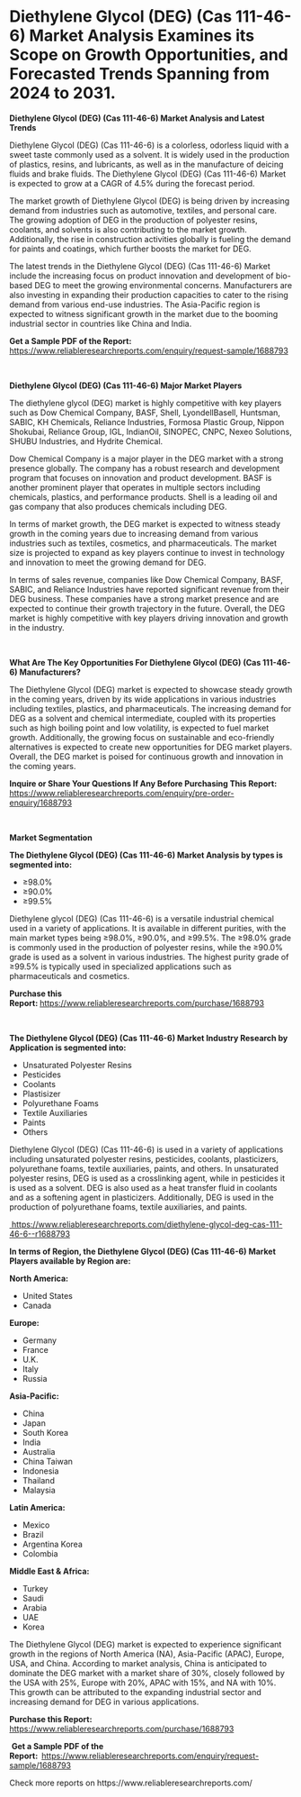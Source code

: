 <p><h1>Diethylene Glycol (DEG) (Cas 111-46-6) Market Analysis Examines its Scope on Growth Opportunities, and Forecasted Trends Spanning from 2024 to 2031.</h1></p><p><strong>Diethylene Glycol (DEG) (Cas 111-46-6) Market Analysis and Latest Trends</strong></p>
<p><p>Diethylene Glycol (DEG) (Cas 111-46-6) is a colorless, odorless liquid with a sweet taste commonly used as a solvent. It is widely used in the production of plastics, resins, and lubricants, as well as in the manufacture of deicing fluids and brake fluids. The Diethylene Glycol (DEG) (Cas 111-46-6) Market is expected to grow at a CAGR of 4.5% during the forecast period.</p><p>The market growth of Diethylene Glycol (DEG) is being driven by increasing demand from industries such as automotive, textiles, and personal care. The growing adoption of DEG in the production of polyester resins, coolants, and solvents is also contributing to the market growth. Additionally, the rise in construction activities globally is fueling the demand for paints and coatings, which further boosts the market for DEG.</p><p>The latest trends in the Diethylene Glycol (DEG) (Cas 111-46-6) Market include the increasing focus on product innovation and development of bio-based DEG to meet the growing environmental concerns. Manufacturers are also investing in expanding their production capacities to cater to the rising demand from various end-use industries. The Asia-Pacific region is expected to witness significant growth in the market due to the booming industrial sector in countries like China and India.</p></p>
<p><strong>Get a Sample PDF of the Report:&nbsp;</strong> <a href="https://www.reliableresearchreports.com/enquiry/request-sample/1688793">https://www.reliableresearchreports.com/enquiry/request-sample/1688793</a></p>
<p>&nbsp;</p>
<p><strong>Diethylene Glycol (DEG) (Cas 111-46-6) Major Market Players</strong></p>
<p><p>The diethylene glycol (DEG) market is highly competitive with key players such as Dow Chemical Company, BASF, Shell, LyondellBasell, Huntsman, SABIC, KH Chemicals, Reliance Industries, Formosa Plastic Group, Nippon Shokubai, Reliance Group, IGL, IndianOil, SINOPEC, CNPC, Nexeo Solutions, SHUBU Industries, and Hydrite Chemical. </p><p>Dow Chemical Company is a major player in the DEG market with a strong presence globally. The company has a robust research and development program that focuses on innovation and product development. BASF is another prominent player that operates in multiple sectors including chemicals, plastics, and performance products. Shell is a leading oil and gas company that also produces chemicals including DEG. </p><p>In terms of market growth, the DEG market is expected to witness steady growth in the coming years due to increasing demand from various industries such as textiles, cosmetics, and pharmaceuticals. The market size is projected to expand as key players continue to invest in technology and innovation to meet the growing demand for DEG.</p><p>In terms of sales revenue, companies like Dow Chemical Company, BASF, SABIC, and Reliance Industries have reported significant revenue from their DEG business. These companies have a strong market presence and are expected to continue their growth trajectory in the future. Overall, the DEG market is highly competitive with key players driving innovation and growth in the industry.</p></p>
<p>&nbsp;</p>
<p><strong>What Are The Key Opportunities For Diethylene Glycol (DEG) (Cas 111-46-6) Manufacturers?</strong></p>
<p><p>The Diethylene Glycol (DEG) market is expected to showcase steady growth in the coming years, driven by its wide applications in various industries including textiles, plastics, and pharmaceuticals. The increasing demand for DEG as a solvent and chemical intermediate, coupled with its properties such as high boiling point and low volatility, is expected to fuel market growth. Additionally, the growing focus on sustainable and eco-friendly alternatives is expected to create new opportunities for DEG market players. Overall, the DEG market is poised for continuous growth and innovation in the coming years.</p></p>
<p><strong>Inquire or Share Your Questions If Any Before Purchasing This Report:</strong> <a href="https://www.reliableresearchreports.com/enquiry/pre-order-enquiry/1688793">https://www.reliableresearchreports.com/enquiry/pre-order-enquiry/1688793</a></p>
<p>&nbsp;</p>
<p><strong>Market Segmentation</strong></p>
<p><strong>The Diethylene Glycol (DEG) (Cas 111-46-6) Market Analysis by types is segmented into:</strong></p>
<p><ul><li>≥98.0%</li><li>≥90.0%</li><li>≥99.5%</li></ul></p>
<p><p>Diethylene glycol (DEG) (Cas 111-46-6) is a versatile industrial chemical used in a variety of applications. It is available in different purities, with the main market types being ≥98.0%, ≥90.0%, and ≥99.5%. The ≥98.0% grade is commonly used in the production of polyester resins, while the ≥90.0% grade is used as a solvent in various industries. The highest purity grade of ≥99.5% is typically used in specialized applications such as pharmaceuticals and cosmetics.</p></p>
<p><strong>Purchase this Report:&nbsp;</strong><a href="https://www.reliableresearchreports.com/purchase/1688793">https://www.reliableresearchreports.com/purchase/1688793</a></p>
<p>&nbsp;</p>
<p><strong>The Diethylene Glycol (DEG) (Cas 111-46-6) Market Industry Research by Application is segmented into:</strong></p>
<p><ul><li>Unsaturated Polyester Resins</li><li>Pesticides</li><li>Coolants</li><li>Plastisizer</li><li>Polyurethane Foams</li><li>Textile Auxiliaries</li><li>Paints</li><li>Others</li></ul></p>
<p><p>Diethylene Glycol (DEG) (Cas 111-46-6) is used in a variety of applications including unsaturated polyester resins, pesticides, coolants, plasticizers, polyurethane foams, textile auxiliaries, paints, and others. In unsaturated polyester resins, DEG is used as a crosslinking agent, while in pesticides it is used as a solvent. DEG is also used as a heat transfer fluid in coolants and as a softening agent in plasticizers. Additionally, DEG is used in the production of polyurethane foams, textile auxiliaries, and paints.</p></p>
<p><a href="https://www.reliableresearchreports.com/diethylene-glycol-deg-cas-111-46-6--r1688793">&nbsp;https://www.reliableresearchreports.com/diethylene-glycol-deg-cas-111-46-6--r1688793</a></p>
<p><strong>In terms of Region, the Diethylene Glycol (DEG) (Cas 111-46-6) Market Players available by Region are:</strong></p>
<p>
    <p> <strong> North America: </strong>
        <ul>
            <li>United States</li>
            <li>Canada</li>
        </ul>
        </p> 
    <p> <strong> Europe: </strong>
        <ul>
            <li>Germany</li>
            <li>France</li>
            <li>U.K.</li>
            <li>Italy</li>
            <li>Russia</li>
        </ul>
        </p> 
    <p> <strong> Asia-Pacific: </strong>
        <ul>
            <li>China</li>
            <li>Japan</li>
            <li>South Korea</li>
            <li>India</li>
            <li>Australia</li>
            <li>China Taiwan</li>
            <li>Indonesia</li>
            <li>Thailand</li>
            <li>Malaysia</li>
        </ul>
        </p> 
    <p> <strong> Latin America: </strong>
        <ul>
            <li>Mexico</li>
            <li>Brazil</li>
            <li>Argentina Korea</li>
            <li>Colombia</li>
        </ul>
        </p> 
    <p> <strong> Middle East & Africa: </strong>
        <ul>
            <li>Turkey</li>
            <li>Saudi</li>
            <li>Arabia</li>
            <li>UAE</li>
            <li>Korea</li>
        </ul>
    </p>
    </p>
<p><p>The Diethylene Glycol (DEG) market is expected to experience significant growth in the regions of North America (NA), Asia-Pacific (APAC), Europe, USA, and China. According to market analysis, China is anticipated to dominate the DEG market with a market share of 30%, closely followed by the USA with 25%, Europe with 20%, APAC with 15%, and NA with 10%. This growth can be attributed to the expanding industrial sector and increasing demand for DEG in various applications.</p></p>
<p><strong>Purchase this Report: </strong><a href="https://www.reliableresearchreports.com/purchase/1688793">https://www.reliableresearchreports.com/purchase/1688793</a></p>
<p>&nbsp;<strong>Get a Sample PDF of the Report:&nbsp;&nbsp;</strong><a href="https://www.reliableresearchreports.com/enquiry/request-sample/1688793">https://www.reliableresearchreports.com/enquiry/request-sample/1688793</a></p>
<p><strong></strong></p>
<p>Check more reports on https://www.reliableresearchreports.com/</p>
